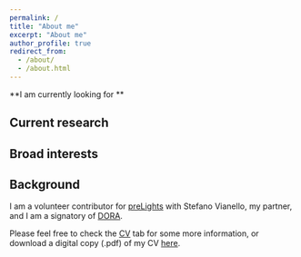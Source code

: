 ```yaml
---
permalink: /
title: "About me"
excerpt: "About me"
author_profile: true
redirect_from:
  - /about/
  - /about.html
---
```

**I am currently looking for **

## Current research


## Broad interests



## Background



I am a volunteer contributor for [preLights](https://prelights.biologists.com/about-us/) with Stefano Vianello, my partner, and I am a signatory of [DORA](https://sfdora.org/read/).

Please feel free to check the [CV](https://StefanoVianello.github.io/cv/) tab for some more information, or download a digital copy (.pdf) of my CV [here](https://StefanoVianello.github.io/files/CV_VIANELLO_052021.pdf).
